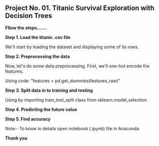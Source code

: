 **Project No. 01. Titanic Survival Exploration with Decision Trees**
--------------------------------------------------------------------------------

**Fllow the steps.......**

**Step 1. Load the titanic .csv file**

We'll start by loading the dataset and displaying some of its rows.

**Step 2. Preprocessing the data**

Now, let's do some data preprocessing. First, we'll one-hot encode the features.

Using code: "features = pd.get_dummies(features_raw)"


**Step 3. Split data in to training and testing**

Using by importing train_test_split class from sklearn.model_selection


**Step 4. Predicting the future value**



**Step 5. Find accuracy**

Note:- To know in details open notebook (.ipynb) file in Anaconda.

**Thank you**
